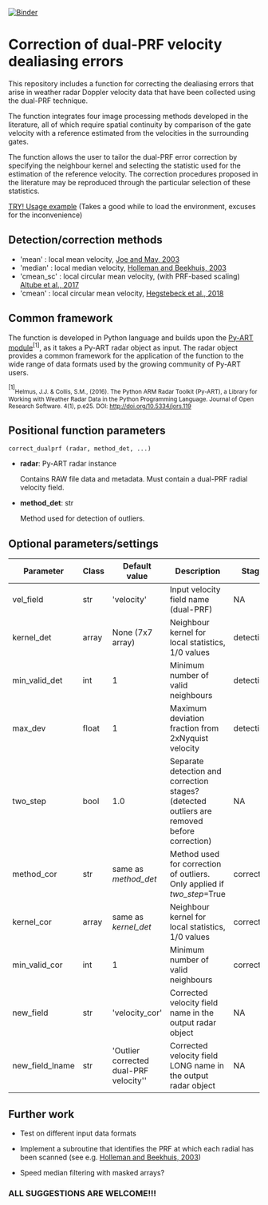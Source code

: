 [![Binder](https://mybinder.org/badge_logo.svg)](https://mybinder.org/v2/gh/meteocat/vcor_dual_prf/master?filepath=.%2Fexamples%2F01_correct_and_display.ipynb)

Correction of dual-PRF velocity dealiasing errors
=================================================

This repository includes a function for correcting the dealiasing errors that arise in weather radar Doppler velocity data that have been collected using the dual-PRF technique. 

The function integrates four image processing methods developed in the literature, all of which require spatial continuity by comparison of the gate velocity with a reference estimated from the velocities in the surrounding gates.

The function allows the user to tailor the dual-PRF error correction by specifying the neighbour kernel and selecting the statistic used for the estimation of the reference velocity. The correction procedures proposed in the literature may be reproduced through the particular selection of these statistics.

[TRY! Usage example](https://mybinder.org/v2/gh/meteocat/vcor_dual_prf/master?filepath=.%2Fexamples%2F01_correct_and_display.ipynb) (Takes a good while to load the environment, excuses for the inconvenience)

## Detection/correction methods

- 'mean' : local mean velocity, [Joe and May, 2003](https://journals.ametsoc.org/doi/full/10.1175/1520-0426%282003%2920%3C429%3ACODPVE%3E2.0.CO%3B2)
- 'median' : local median velocity, [Holleman and Beekhuis, 2003](https://journals.ametsoc.org/doi/full/10.1175/1520-0426%282003%2920%3C443%3AAACODP%3E2.0.CO%3B2)
- 'cmean_sc' : local circular mean velocity, (with PRF-based scaling) [Altube et al., 2017](https://journals.ametsoc.org/doi/10.1175/JTECH-D-16-0065.1)
- 'cmean' : local circular mean velocity, [Hegstebeck et al., 2018](https://journals.ametsoc.org/doi/full/10.1175/JTECH-D-16-0230.1)

## Common framework

The function is developed in Python language and builds upon the [Py-ART module](https://arm-doe.github.io/pyart/)<sup>[1]</sup>, as it takes a Py-ART radar object as input. The radar object provides a common framework for the application of the function to the wide range of data formats used by the growing community of Py-ART users.

<sup>[1]</sup><sub>Helmus, J.J. & Collis, S.M., (2016). The Python ARM Radar Toolkit (Py-ART), a Library for Working with Weather Radar Data in the Python Programming Language. Journal of Open Research Software. 4(1), p.e25. DOI: http://doi.org/10.5334/jors.119</sub>

## Positional function parameters
```
correct_dualprf (radar, method_det, ...)
```
- **radar**: Py-ART radar instance

    Contains RAW file data and metadata. Must contain a dual-PRF radial velocity field.

- **method_det**: str

    Method used for detection of outliers.

## Optional parameters/settings
    
 Parameter | Class | Default value | Description | Stage |
| ----------- | ----------- | ----------- | ----------- | ----------- |
| vel_field | str | 'velocity' | Input velocity field name (dual-PRF) | NA |
| kernel_det | array | None (7x7 array) | Neighbour kernel for local statistics, 1/0 values | detection |
| min_valid_det | int | 1 | Minimum number of valid neighbours | detection |
| max_dev | float | 1 | Maximum deviation fraction from 2xNyquist velocity | detection |
| two_step | bool | 1.0 | Separate detection and correction stages? (detected outliers are removed before correction) | NA |
| method_cor | str | same as *method_det* | Method used for correction of outliers. Only applied if *two_step*=True | correction |
| kernel_cor | array | same as *kernel_det* | Neighbour kernel for local statistics, 1/0 values | correction |
| min_valid_cor | int | 1 | Minimum number of valid neighbours |  correction |
| new_field | str | 'velocity_cor' | Corrected velocity field name in the output radar object | NA |
| new_field_lname | str | 'Outlier corrected dual-PRF velocity'' | Corrected velocity field LONG name in the output radar object | NA |

## Further work

- Test on different input data formats

- Implement a subroutine that identifies the PRF at which each radial has been scanned (see e.g. [Holleman and Beekhuis, 2003](https://journals.ametsoc.org/doi/full/10.1175/1520-0426%282003%2920%3C443%3AAACODP%3E2.0.CO%3B2))

- Speed median filtering with masked arrays?

### ALL SUGGESTIONS ARE WELCOME!!!

